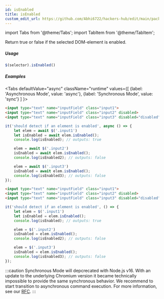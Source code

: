 ```yaml
---
id: isEnabled
title: isEnabled
custom_edit_url: https://github.com/Abhi6722/hackers-hub/edit/main/packages/webdriverio/src/commands/element/isEnabled.ts
---
```


import Tabs from '@theme/Tabs';
import TabItem from '@theme/TabItem';

Return true or false if the selected DOM-element is enabled.

##### Usage

```js
$(selector).isEnabled()
```

##### Examples
<Tabs
defaultValue="async"
className="runtime"
values={[
{label: 'Asynchronous Mode', value: 'async'},
{label: 'Synchronous Mode', value: 'sync'}
]
}>
<TabItem value="async">

```html title="index.html"
<input type="text" name="inputField" class="input1">
<input type="text" name="inputField" class="input2" disabled>
<input type="text" name="inputField" class="input3" disabled="disabled">

```

```js title="isEnabled.js"
it('should detect if an element is enabled', async () => {
    let elem = await $('.input1')
    let isEnabled = await elem.isEnabled();
    console.log(isEnabled); // outputs: true

    elem = await $('.input2')
    isEnabled = await elem.isEnabled();
    console.log(isEnabled2); // outputs: false

    elem = await $('.input3')
    isEnabled = await elem.isEnabled();
    console.log(isEnabled3); // outputs: false
});
```

</TabItem>
<TabItem value="sync">

```html title="index.html"
<input type="text" name="inputField" class="input1">
<input type="text" name="inputField" class="input2" disabled>
<input type="text" name="inputField" class="input3" disabled="disabled">

```

```js title="isEnabled.js"
it('should detect if an element is enabled', () => {
    let elem = $('.input1')
    let isEnabled = elem.isEnabled();
    console.log(isEnabled); // outputs: true

    elem = $('.input2')
    isEnabled = elem.isEnabled();
    console.log(isEnabled2); // outputs: false

    elem = $('.input3')
    isEnabled = elem.isEnabled();
    console.log(isEnabled3); // outputs: false
});
```

:::caution
Synchronous Mode will depcrecated with Node.js v16. With an update to the
underlying Chromium version it became technically impossible to provide the
same synchronous behavior. We recommend to start transition to asynchronous
command execution. For more information, see our <a href="https://github.com/webdriverio/webdriverio/discussions/6702">RFC</a>.
:::
</TabItem>
</Tabs>


